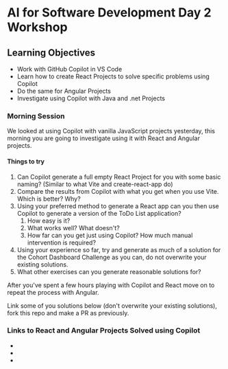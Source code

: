 # AI for Software Development Day 2 Workshop

## Learning Objectives

- Work with GitHub Copilot in VS Code
- Learn how to create React Projects to solve specific problems using Copilot
- Do the same for Angular Projects
- Investigate using Copilot with Java and .net Projects

### Morning Session

We looked at using Copilot with vanilla JavaScript projects yesterday, this morning you are going to investigate using it with React and Angular projects.

#### Things to try

1. Can Copilot generate a full empty React Project for you with some basic naming? (Similar to what Vite and create-react-app do)
2. Compare the results from Copilot with what you get when you use Vite. Which is better? Why?
3. Using your preferred method to generate a React app can you then use Copilot to generate a version of the ToDo List application?
   1. How easy is it?
   2. What works well? What doesn't?
   3. How far can you get just using Copilot? How much manual intervention is required?
4. Using your experience so far, try and generate as much of a solution for the Cohort Dashboard Challenge as you can, do not overwrite your existing solutions.
5. What other exercises can you generate reasonable solutions for?

After you've spent a few hours playing with Copilot and React move on to repeat the process with Angular.

Link some of you solutions below (don't overwrite your existing solutions), fork this repo and make a PR as previously.

### Links to React and Angular Projects Solved using Copilot

-
-
-
